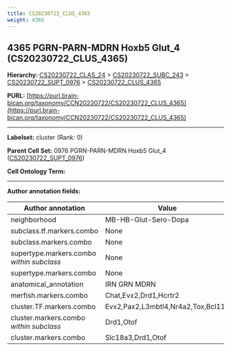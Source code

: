 ```yaml
---
title: CS20230722_CLUS_4365
weight: 4365
---
```

## 4365 PGRN-PARN-MDRN Hoxb5 Glut_4 (CS20230722_CLUS_4365)
<b>Hierarchy: </b>
[CS20230722_CLAS_24](../CS20230722_CLAS_24) >
[CS20230722_SUBC_243](../CS20230722_SUBC_243) >
[CS20230722_SUPT_0976](../CS20230722_SUPT_0976) >
[CS20230722_CLUS_4365](../CS20230722_CLUS_4365)

**PURL:** [https://purl.brain-bican.org/taxonomy/CCN20230722/CS20230722_CLUS_4365](https://purl.brain-bican.org/taxonomy/CCN20230722/CS20230722_CLUS_4365)

---


**Labelset:** cluster (Rank: 0)

**Parent Cell Set:** 0976 PGRN-PARN-MDRN Hoxb5 Glut_4 ([CS20230722_SUPT_0976](../CS20230722_SUPT_0976))



**Cell Ontology Term:** 

[MARKER GENES.]: #


---

[TRANSFERRED ANNOTATIONS.]: #


[AUTHOR ANNOTATION FIELDS.]: #


**Author annotation fields:**

| Author annotation | Value |
|-------------------|-------|
|neighborhood|MB-HB-Glut-Sero-Dopa|
|subclass.tf.markers.combo|None|
|subclass.markers.combo|None|
|supertype.markers.combo _within subclass_|None|
|supertype.markers.combo|None|
|anatomical_annotation|IRN GRN MDRN|
|merfish.markers.combo|Chat,Evx2,Drd1,Hcrtr2|
|cluster.TF.markers.combo|Evx2,Pax2,L3mbtl4,Nr4a2,Tox,Bcl11b|
|cluster.markers.combo _within subclass_|Drd1,Otof|
|cluster.markers.combo|Slc18a3,Drd1,Otof|
